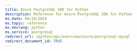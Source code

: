```yaml
---
title: Azure PostgreSQL SDK for Python
description: Reference for Azure PostgreSQL SDK for Python
ms.date: 04/18/2024
ms.topic: reference
ms.devlang: python
ms.service: postgresql
redirect_url: /python/api/overview/azure/postgresql-mysql
redirect_document_id: TRUE
---
```

